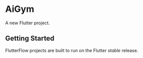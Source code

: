 # AiGym

A new Flutter project.

## Getting Started

FlutterFlow projects are built to run on the Flutter _stable_ release.
